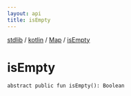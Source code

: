 ```yaml
---
layout: api
title: isEmpty
---
```

[stdlib](../../index.md) / [kotlin](../index.md) / [Map](index.md) / [isEmpty](isEmpty.md)

# isEmpty

```
abstract public fun isEmpty(): Boolean
```
